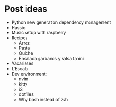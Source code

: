 # Post ideas
* Python new generation dependency management
* Hassio
* Music setup with raspberry
* Recipes
    - Arroz
    - Pasta
    - Quiche
    - Ensalada garbanos y salsa tahini
* Vacarisses
* L'Escala
* Dev environment:
    - nvim
    - kitty
    - i3
    - dotfiles
    - Why bash instead of zsh
